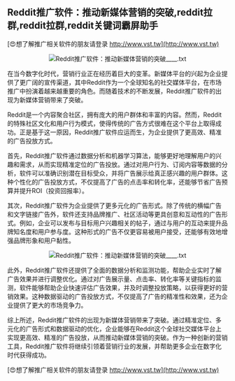 ## **Reddit推广软件：推动新媒体营销的突破,reddit拉群,reddit拉群,reddit关键词霸屏助手**

[😍想了解推广相关软件的朋友请登录 http://www.vst.tw](http://www.vst.tw)

 <center><img src="https://vst.tw/MP4/tuiguang/png/7.png" alt="Reddit推广软件：推动新媒体营销的突破____.txt"></center>

在当今数字化时代，营销行业正在经历着巨大的变革。新媒体平台的兴起为企业提供了更广阔的宣传渠道，其中Reddit作为一个全球知名的社交媒体平台，在市场推广中扮演着越来越重要的角色。而随着技术的不断发展，Reddit推广软件的出现为新媒体营销带来了突破。

Reddit是一个内容聚合社区，拥有庞大的用户群体和丰富的内容。然而，Reddit的特殊社区文化和用户行为模式，使得传统的广告方式很难在这个平台上取得成功。正是基于这一原因，Reddit推广软件应运而生，为企业提供了更高效、精准的广告投放方式。

首先，Reddit推广软件通过数据分析和机器学习算法，能够更好地理解用户的兴趣和需求，从而实现精准定位的广告投放。通过对用户行为、订阅内容等数据的分析，软件可以准确识别潜在目标受众，并将广告展示给真正感兴趣的用户群体。这种个性化的广告投放方式，不仅提高了广告的点击率和转化率，还能够节省广告预算并提升ROI（投资回报率）。

其次，Reddit推广软件为企业提供了更多元化的广告形式。除了传统的横幅广告和文字链接广告外，软件还支持品牌推广、社区活动等更具创意和互动性的广告形式。例如，企业可以发布与目标用户兴趣相关的帖子，通过与用户的互动来提升品牌知名度和用户参与度。这种形式的广告不仅更容易被用户接受，还能够有效地增强品牌形象和用户黏性。

 <center><img src="https://vst.tw/MP4/tuiguang/png/4.png" alt="Reddit推广软件：推动新媒体营销的突破____.txt"></center>

此外，Reddit推广软件还提供了全面的数据分析和监测功能，帮助企业实时了解广告效果并进行调整优化。通过对广告展示量、点击率、转化率等关键指标的监测，软件能够帮助企业快速评估广告效果，并及时调整投放策略，以获得更好的营销效果。这种数据驱动的广告投放方式，不仅提高了广告的精准性和效果，还为企业提供了更大的市场竞争力。

综上所述，Reddit推广软件的出现为新媒体营销带来了突破。通过精准定位、多元化的广告形式和数据驱动的优化，企业能够在Reddit这个全球社交媒体平台上实现更高效、精准的广告投放，从而推动新媒体营销的突破。作为一种创新的营销工具，Reddit推广软件将继续引领着营销行业的发展，并帮助更多企业在数字化时代获得成功。

[😍想了解推广相关软件的朋友请登录 http://www.vst.tw](http://www.vst.tw)



